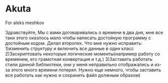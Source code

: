 # Akuta
For aleks meshkov

Здравствуйте,
Мы с вами договаривались о времени в два дня, мне все таки этого оказлось мало чтобы написать достойную программу с достойным кодом. Делал второпях.
Что мне нужно исправить: 
1)изменить структуру и включить все данные в один класс
2)Заскриптовать некоторые логические моменты(например работу со временем, его грамотная конвертация и т.д.)
3)Заставить работать стили данной библиотеки, они у меня неправильно отображались и из-за этого много времени потерял. Нужно еще немного, чтобы заставить все работать как нужно
и сохранить файл должным образом)
